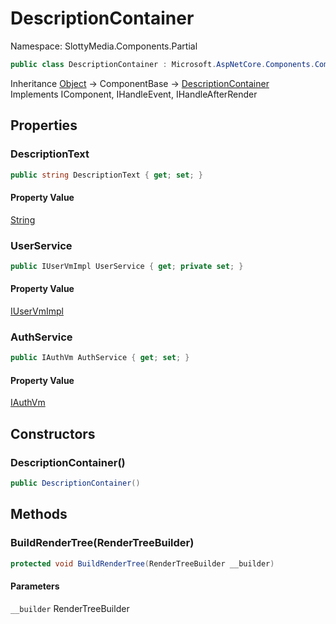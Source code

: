 # DescriptionContainer

Namespace: SlottyMedia.Components.Partial

```csharp
public class DescriptionContainer : Microsoft.AspNetCore.Components.ComponentBase, Microsoft.AspNetCore.Components.IComponent, Microsoft.AspNetCore.Components.IHandleEvent, Microsoft.AspNetCore.Components.IHandleAfterRender
```

Inheritance [Object](https://docs.microsoft.com/en-us/dotnet/api/system.object) → ComponentBase → [DescriptionContainer](./slottymedia.components.partial.descriptioncontainer.md)<br>
Implements IComponent, IHandleEvent, IHandleAfterRender

## Properties

### **DescriptionText**

```csharp
public string DescriptionText { get; set; }
```

#### Property Value

[String](https://docs.microsoft.com/en-us/dotnet/api/system.string)<br>

### **UserService**

```csharp
public IUserVmImpl UserService { get; private set; }
```

#### Property Value

[IUserVmImpl](./slottymedia.backend.viewmodel.interfaces.iuservmimpl.md)<br>

### **AuthService**

```csharp
public IAuthVm AuthService { get; set; }
```

#### Property Value

[IAuthVm](./slottymedia.backend.viewmodel.interfaces.iauthvm.md)<br>

## Constructors

### **DescriptionContainer()**

```csharp
public DescriptionContainer()
```

## Methods

### **BuildRenderTree(RenderTreeBuilder)**

```csharp
protected void BuildRenderTree(RenderTreeBuilder __builder)
```

#### Parameters

`__builder` RenderTreeBuilder<br>
